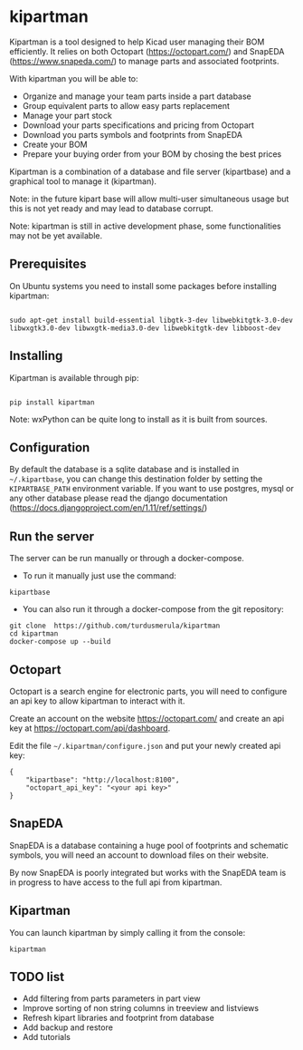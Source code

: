# kipartman

Kipartman is a tool designed to help Kicad user managing their BOM efficiently. 
It relies on both Octopart (https://octopart.com/) and SnapEDA (https://www.snapeda.com/) to manage parts and associated footprints.

With kipartman you will be able to:

  * Organize and manage your team parts inside a part database 
  * Group equivalent parts to allow easy parts replacement
  * Manage your part stock
  * Download your parts specifications and pricing from Octopart
  * Download you parts symbols and footprints from SnapEDA
  * Create your BOM
  * Prepare your buying order from your BOM by chosing the best prices

Kipartman is a combination of a database and file server (kipartbase) and a graphical tool to manage it (kipartman).

Note: in the future kipart base will allow multi-user simultaneous usage but this is not yet ready and may lead to database corrupt.

Note: kipartman is still in active development phase, some functionalities may not be yet available.

## Prerequisites

On Ubuntu systems you need to install some packages before installing kipartman:

<code>
sudo apt-get install build-essential libgtk-3-dev libwebkitgtk-3.0-dev libwxgtk3.0-dev libwxgtk-media3.0-dev libwebkitgtk-dev libboost-dev
</code>

## Installing

Kipartman is available through pip:

<code>
pip install kipartman
</code>

Note: wxPython can be quite long to install as it is built from sources.

## Configuration

By default the database is a sqlite database and is installed in ```~/.kipartbase```, you can change this destination folder by setting the ```KIPARTBASE_PATH``` environment variable.
If you want to use postgres, mysql or any other database please read the django documentation (https://docs.djangoproject.com/en/1.11/ref/settings/)

## Run the server

The server can be run manually or through a docker-compose.

  * To run it manually just use the command:

```
kipartbase
```

  * You can also run it through a docker-compose from the git repository:

```
git clone  https://github.com/turdusmerula/kipartman
cd kipartman
docker-compose up --build
```

## Octopart

Octopart is a search engine for electronic parts, you will need to configure an api key to allow kipartman to interact with it.

Create an account on the website https://octopart.com/ and create an api key at https://octopart.com/api/dashboard.

Edit the file ```~/.kipartman/configure.json``` and put your newly created api key:

```
{
    "kipartbase": "http://localhost:8100",
    "octopart_api_key": "<your api key>"
}
```

## SnapEDA

SnapEDA is a database containing a huge pool of footprints and schematic symbols, you will need an account to download files on their website.

By now SnapEDA is poorly integrated but works with the SnapEDA team is in progress to have access to the full api from kipartman.


## Kipartman

You can launch kipartman by simply calling it from the console:

```
kipartman
```

## TODO list

  * Add filtering from parts parameters in part view
  * Improve sorting of non string columns in treeview and listviews
  * Refresh kipart libraries and footprint from database
  * Add backup and restore
  * Add tutorials

 
